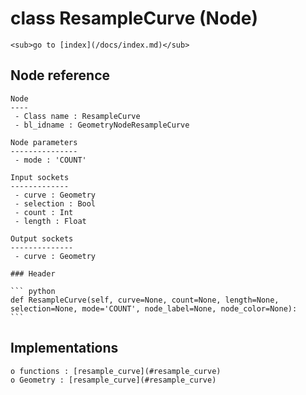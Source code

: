 # class ResampleCurve (Node)

    <sub>go to [index](/docs/index.md)</sub>
    
## Node reference

    Node
    ----
     - Class name : ResampleCurve
     - bl_idname : GeometryNodeResampleCurve
    
    Node parameters
    ---------------
     - mode : 'COUNT'
    
    Input sockets
    -------------
     - curve : Geometry
     - selection : Bool
     - count : Int
     - length : Float
    
    Output sockets
    --------------
     - curve : Geometry
    
    ### Header

    ``` python
    def ResampleCurve(self, curve=None, count=None, length=None, selection=None, mode='COUNT', node_label=None, node_color=None):
    ```
    
## Implementations

    o functions : [resample_curve](#resample_curve)
    o Geometry : [resample_curve](#resample_curve) 
    
    